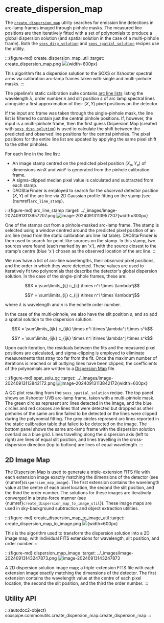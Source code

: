 # create_dispersion_map

The [`create_dispersion_map`](#soxspipe.commonutils.create_dispersion_map) utility searches for emission line detections in arc-lamp frames imaged through pinhole masks. The measured line positions are then iteratively fitted with a set of polynomials to produce a global dispersion solution (and spatial solution in the case of a multi-pinhole frame). Both the [`soxs_disp_solution`](../recipes/soxs_disp_solution.md) and [`soxs_spatial_solution`](../recipes/soxs_spatial_solution.md) recipes use the utility.

:::{figure-md} create_dispersion_map_util
:target: create_dispersion_map.png
![](create_dispersion_map.png){width=600px}

This algorithm fits a dispersion solution to the SOXS or Xshooter spectral arms via calibration arc-lamp frames taken with single and multi-pinhole masks.
:::


The pipeline's static calibration suite contains [arc line lists](../files/pinhole_map.md) listing the wavelength $\lambda$, order number $n$ and slit position $s$ of arc lamp spectral lines alongside a first approximation of their ($X, Y$) pixel positions on the detector.

If the input arc frame was taken through the single-pinhole mask, the line list is filtered to contain just the central pinhole positions. If, however, the input is a multi-pinhole frame, then the first guess Dispersion Map (created with [`soxs_disp_solution`](../recipes/soxs_disp_solution.md)) is used to calculate the shift between the predicted and observed line positions for the central pinholes. The pixel positions for the entire line list are updated by applying the same pixel shift to the other pinholes.

For each line in the line list:

* An image stamp centred on the predicted pixel position ($X_o, Y_o$) of dimensions winX and winY is generated from the pinhole calibration frame.
* A sigma-clipped median pixel value is calculated and subtracted from each stamp.
* DAOStarFinder is employed to search for the *observed* detector position ($X, Y$) of the arc line via 2D Gaussian profile fitting on the stamp (see {numref}`arc_line_stamp`).

:::{figure-md} arc_line_stamp
:target: ../_images/image-20240913113957207.png
![image-20240913113957207](../_images/image-20240913113957207.png){width=300px}

One of the stamps cut from a pinhole-masked arc-lamp frame. The stamp is selected using a window centred around the predicted pixel position of an arc line (read from the static calibration arc line list table). DAOStarFinder is then used to search for point-like sources on the stamp. In this stamp, two sources were found (each marked by an 'x'), with the source closest to the stamp's centre (blue 'x') chosen as the observed location of the arc line.
:::


We now have a list of arc-line wavelengths, their *observed* pixel positions, and the order in which they were detected. These values are used to iteratively fit two polynomials that describe the detector's global dispersion solution. In the case of the single-pinhole frames, these are:

$$X = \sum\limits_{ij} c_{ij} \times n^i \times \lambda^j$$

$$Y = \sum\limits_{ij} c_{ij} \times n^i \times \lambda^j$$

where $\lambda$ is wavelength and $n$ is the echelle order number.

In the case of the multi-pinhole, we also have the slit position $s$, and so add a spatial solution to the dispersion solution:

$$X = \sum\limits_{ijk} c_{ijk} \times n^i \times \lambda^j \times s^k$$

$$Y = \sum\limits_{ijk} c_{ijk} \times n^i \times \lambda^j \times s^k$$

Upon each iteration, the residuals between the fits and the measured pixel positions are calculated, and sigma-clipping is employed to eliminate measurements that stray too far from the fit. Once the maximum number of iterations is reached or all outlying lines have been clipped, the coefficients of the polynomials are written to a [Dispersion Map](../files/dispersion_map.md) file.


:::{figure-md} spat_solu_qc
:target: ../_images/image-20240913113842172.png
![image-20240913113842172](../_images/image-20240913113842172.png){width=600px}

A QC plot resulting from the `soxs_spatial_solution` recipe. The top panel shows an Xshooter UVB arc-lamp frame, taken with a multi-pinhole mask. The green circles represent arc lines detected in the image, and the blue circles and red crosses are lines that were detected but dropped as other pinholes of the same arc line failed to be detected or the lines were clipped during the polynomial fitting. The grey circles represent arc lines reported in the static calibration table that failed to be detected on the image. The bottom panel shows the same arc-lamp frame with the dispersion solution overlaid as a blue grid. Lines travelling along the dispersion axis (left to right) are lines of equal slit position, and lines travelling in the cross-dispersion direction (top to bottom) are lines of equal wavelength.
:::

## 2D Image Map




The [Dispersion Map](../files/dispersion_map.md) is used to generate a triple-extension FITS file with each extension image exactly matching the dimensions of the detector (see {numref}`dispersion_map_image`). The first extension contains the wavelength value at the centre of each pixel location, the second the slit position, and the third the order number. The solutions for these images are iteratively converged in a brute-force manner (see {numref}`create_dispersion_map_to_image_util`}). These image maps are used in sky-background subtraction and object extraction utilities. 


:::{figure-md} create_dispersion_map_to_image_util
:target: create_dispersion_map_to_image.png
![](create_dispersion_map_to_image.png){width=600px}

This is the algorithm used to transform the dispersion solution into a 2D image map, with individual FITS extensions for wavelength, slit position, and order number.
:::

:::{figure-md} dispersion_map_image
:target: ../_images/image-20240913143247873.png
![image-20240913143247873](../_images/image-20240913143247873.png)

A 2D dispersion solution image map; a triple-extension FITS file with each extension image exactly matching the dimensions of the detector. The first extension contains the wavelength value at the centre of each pixel location, the second the slit position, and the third the order number.
:::


## Utility API

:::{autodoc2-object} soxspipe.commonutils.create_dispersion_map.create_dispersion_map
:::

